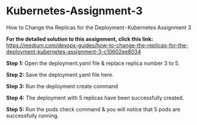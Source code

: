 # Kubernetes-Assignment-3
How to Change the Replicas for the Deployment - Kubernetes Assignment 3

**For the detailed solution to this assignment, click this link:** https://medium.com/devops-guides/how-to-change-the-replicas-for-the-deployment-kubernetes-assignment-3-c10602ee8034

**Step 1:** Open the deployment.yaml file & replace replica number 3 to 5.

**Step 2:** Save the deployment.yaml file here.

**Step 3:** Run the deployment create command

**Step 4:** The deployment with 5 replicas have been successfully created.

**Step 5:** Run the pods check command & you will notice that 5 pods are successfully running.


